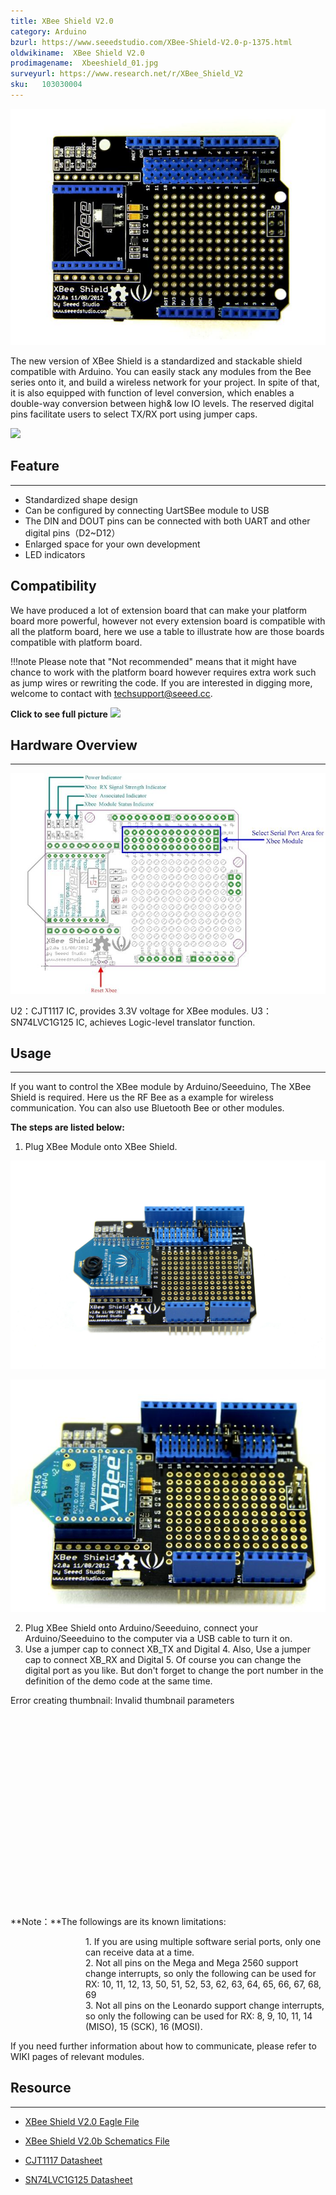```yaml
---
title: XBee Shield V2.0
category: Arduino
bzurl: https://www.seeedstudio.com/XBee-Shield-V2.0-p-1375.html
oldwikiname:  XBee Shield V2.0
prodimagename:  Xbeeshield_01.jpg
surveyurl: https://www.research.net/r/XBee_Shield_V2
sku:   103030004
---
```


![](https://github.com/SeeedDocument/XBee_Shield_V2.0/raw/master/img/Xbeeshield_01.jpg)

The new version of XBee Shield is a standardized and stackable shield compatible with Arduino. You can easily stack any modules from the Bee series onto it, and build a wireless network for your project. In spite of that, it is also equipped with function of level conversion, which enables a double-way conversion between high&amp; low IO levels. The reserved digital pins facilitate users to select TX/RX port using jumper caps.

[![](https://github.com/SeeedDocument/Seeed-WiKi/raw/master/docs/images/300px-Get_One_Now_Banner-ragular.png)](https://www.seeedstudio.com/Skeleton-Box-p-1407.html)

##   Feature
---
*   Standardized shape design
*   Can be configured by connecting UartSBee module to USB
*   The DIN and DOUT pins can be connected with both UART and other digital pins（D2~D12）
*   Enlarged space for your own development
*   LED indicators

## Compatibility

We have produced a lot of extension board that can make your platform board more powerful, however not every extension board is compatible with all the platform board, here we use a table to illustrate how are those boards compatible with platform board.

!!!note
    Please note that "Not recommended" means that it might have chance to work with the platform board however requires extra work such as jump wires or rewriting the code. If you are interested in digging more, welcome to contact with techsupport@seeed.cc.

**Click to see full picture**
[![](https://github.com/SeeedDocument/Seeed-WiKi/raw/master/docs/images/Shield%20Compatibility.png)](https://raw.githubusercontent.com/SeeedDocument/Seeed-WiKi/master/docs/images/Shield%20Compatibility.png)


## Hardware Overview
---
![](https://github.com/SeeedDocument/XBee_Shield_V2.0/raw/master/img/XBee_Shield_Interface.jpg)

 U2：CJT1117 IC, provides 3.3V voltage for XBee modules.
 U3：SN74LVC1G125 IC, achieves Logic-level translator function.

##   Usage
---
If you want to control the XBee module by Arduino/Seeeduino, The XBee Shield is required. Here us the RF Bee as a example for wireless communication. You can also use Bluetooth Bee or other modules.

**The steps are listed below:**
 1. Plug XBee Module onto XBee Shield.

 ![](https://github.com/SeeedDocument/XBee_Shield_V2.0/raw/master/img/XBee_Shield_connect_RF_XBee.jpg)

![](https://github.com/SeeedDocument/XBee_Shield_V2.0/raw/master/img/XBEE1.jpg)

 2. Plug XBee Shield onto Arduino/Seeeduino, connect your Arduino/Seeeduino to the computer via a USB cable to turn it on.
 3. Use a jumper cap to connect XB_TX and Digital 4. Also, Use a jumper cap to connect XB_RX and Digital 5. Of course you can change the digital port as you like. But don't forget to change the port number in the definition of the demo code at the same time.

<div class="MediaTransformError" style="width: 500px; height: 338px; display:inline-block;">Error creating thumbnail: Invalid thumbnail parameters</div>

**Note：**The followings are its known limitations:

<dl><dd><dl><dd><dl><dd>1. If you are using multiple software serial ports, only one can receive data at a time.

</dd><dd>2. Not all pins on the Mega and Mega 2560 support change interrupts, so only the following can be used for RX: 10, 11, 12, 13, 50, 51, 52, 53, 62, 63, 64, 65, 66, 67, 68, 69

</dd><dd>3. Not all pins on the Leonardo support change interrupts, so only the following can be used for RX: 8, 9, 10, 11, 14 (MISO), 15 (SCK), 16 (MOSI).
</dd></dl>
</dd></dl>
</dd></dl>

If you need further information about how to communicate, please refer to WIKI pages of relevant modules.

##   Resource
---
- [XBee Shield V2.0 Eagle File](https://github.com/SeeedDocument/XBee_Shield_V2.0/raw/master/res/XBee_Shield_Eagle_file.zip)

- [XBee Shield V2.0b Schematics File](https://github.com/SeeedDocument/XBee_Shield_V2.0/raw/master/res/XBee_Shield_v2.0b.pdf)

- [CJT1117 Datasheet](https://github.com/SeeedDocument/XBee_Shield_V2.0/raw/master/res/CJT1117_datasheet.pdf)

- [SN74LVC1G125 Datasheet](https://github.com/SeeedDocument/XBee_Shield_V2.0/raw/master/res/SN74LVC1G125DCKR.pdf)
